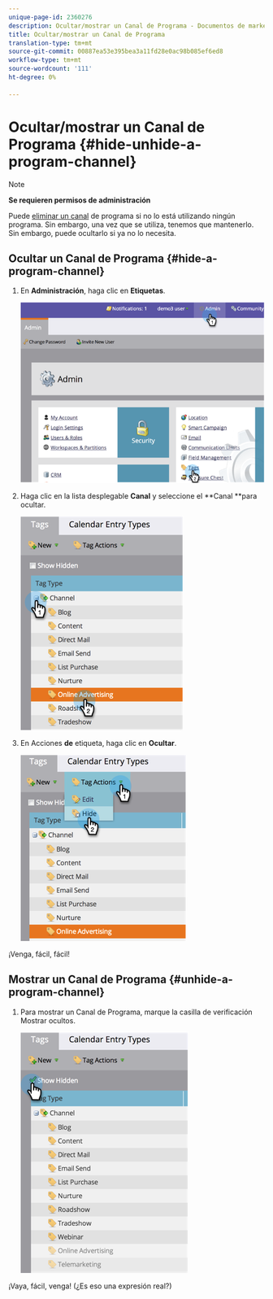 ```yaml
---
unique-page-id: 2360276
description: Ocultar/mostrar un Canal de Programa - Documentos de marketing - Documentación del producto
title: Ocultar/mostrar un Canal de Programa
translation-type: tm+mt
source-git-commit: 00887ea53e395bea3a11fd28e0ac98b085ef6ed8
workflow-type: tm+mt
source-wordcount: '111'
ht-degree: 0%

---
```



# Ocultar/mostrar un Canal de Programa {#hide-unhide-a-program-channel}

>[!NOTE]
>
>**Se requieren permisos de administración**

Puede [eliminar un canal](delete-a-program-channel.md) de programa si no lo está utilizando ningún programa.  Sin embargo, una vez que se utiliza, tenemos que mantenerlo.  Sin embargo, puede ocultarlo si ya no lo necesita.

## Ocultar un Canal de Programa {#hide-a-program-channel}

1. En **Administración**, haga clic en **Etiquetas**.

   ![](assets/image2014-9-24-15-3a45-3a7.png)

1. Haga clic en la lista desplegable **Canal** y seleccione el **Canal **para ocultar.

   ![](assets/image2014-9-24-15-3a45-3a41.png)

1. En Acciones **de** etiqueta, haga clic en **Ocultar**.

   ![](assets/image2014-9-24-15-3a46-3a22.png)

¡Venga, fácil, fácil!

## Mostrar un Canal de Programa {#unhide-a-program-channel}

1. Para mostrar un Canal de Programa, marque la casilla de verificación Mostrar ocultos.

   ![](assets/image2014-9-24-15-3a47-3a24.png)

¡Vaya, fácil, venga! (¿Es eso una expresión real?)
